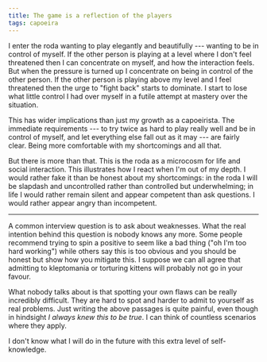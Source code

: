 ```yaml
---
title: The game is a reflection of the players
tags: capoeira
---
```

I enter the roda wanting to play elegantly and beautifully --- wanting
to be in control of myself. If the other person is playing at a level
where I don't feel threatened then I can concentrate on myself, and how
the interaction feels. But when the pressure is turned up I concentrate
on being in control of the other person. If the other person is playing
above my level and I feel threatened then the urge to "fight back"
starts to dominate. I start to lose what little control I had over
myself in a futile attempt at mastery over the situation.

This has wider implications than just my growth as a capoeirista. The
immediate requirements --- to try twice as hard to play really well and
be in control of myself, and let everything else fall out as it may ---
are fairly clear. Being more comfortable with my shortcomings and all
that.

But there is more than that. This is the roda as a microcosm for life
and social interaction. This illustrates how I react when I'm out of my
depth. I would rather fake it than be honest about my shortcomings: in
the roda I will be slapdash and uncontrolled rather than controlled but
underwhelming; in life I would rather remain silent and appear competent
than ask questions. I would rather appear angry than incompetent.

* * *

A common interview question is to ask about weaknesses. What the real
intention behind this question is nobody knows any more. Some people
recommend trying to spin a positive to seem like a bad thing ("oh I'm
too hard working") while others say this is too obvious and you should
be honest but show how you mitigate this. I suppose we can all agree
that admitting to kleptomania or torturing kittens will probably not go
in your favour.

What nobody talks about is that spotting your own flaws can be really
incredibly difficult. They are hard to spot and harder to admit to
yourself as real problems. Just writing the above passages is quite
painful, even though in hindsight *I always knew this to be true*. I
can think of countless scenarios where they apply.

I don't know what I will do in the future with this extra level of
self-knowledge.
